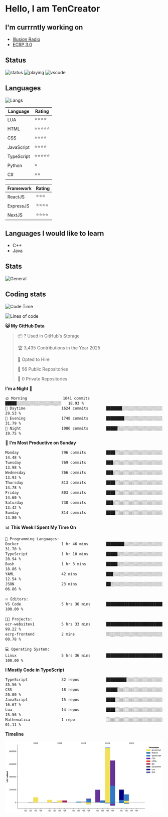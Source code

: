 # Hello, I am TenCreator

## I'm currrntly working on
- [Illusion Radio](https://illusionradio.co.uk/)
- [ECRP 3.0](http://github.com/Emerald-Coast-Roleplay/)

## Status
![status](https://api.statusbadges.me/badge/status/518334475038359555?simple=true&style=for-the-badge)
![playing](https://api.statusbadges.me/badge/playing/518334475038359555?style=for-the-badge)
![vscode](https://api.statusbadges.me/badge/vscode/518334475038359555?style=for-the-badge)

## Languages
![Langs](https://github-readme-stats.vercel.app/api/top-langs/?username=tencreator&layout=compact&theme=radical)


|Language|Rating|
|--------|------|
|LUA|⭐️⭐️⭐️⭐️|
|HTML|⭐️⭐️⭐️⭐️⭐️|
|CSS|⭐️⭐️⭐️⭐️|
|JavaScript|⭐️⭐️⭐️⭐️|
|TypeScript|⭐️⭐️⭐️⭐️⭐️|
|Python|⭐️|
|C#|⭐️⭐️ |

|Framework|Rating|
|--------|------|
|ReactJS|⭐️⭐️⭐|
|ExpressJS|⭐️⭐️⭐️⭐️|
|NextJS|⭐️⭐️⭐⭐️|

## Languages I would like to learn
- C++
- Java

## Stats
![General](https://github-readme-stats.vercel.app/api?username=tencreator&show_icons=true&theme=radical)

## Coding stats

<!--START_SECTION:waka-->
![Code Time](http://img.shields.io/badge/Code%20Time-617%20hrs%2041%20mins-blue)

![Lines of code](https://img.shields.io/badge/From%20Hello%20World%20I%27ve%20Written-2.3%20million%20lines%20of%20code-blue)

**🐱 My GitHub Data** 

> 📦 ? Used in GitHub's Storage 
 > 
> 🏆 3,435 Contributions in the Year 2025
 > 
> 💼 Opted to Hire
 > 
> 📜 56 Public Repositories 
 > 
> 🔑 0 Private Repositories 
 > 
**I'm a Night 🦉** 

```text
🌞 Morning                1041 commits        █████░░░░░░░░░░░░░░░░░░░░   18.93 % 
🌆 Daytime                1624 commits        ███████░░░░░░░░░░░░░░░░░░   29.53 % 
🌃 Evening                1748 commits        ████████░░░░░░░░░░░░░░░░░   31.79 % 
🌙 Night                  1086 commits        █████░░░░░░░░░░░░░░░░░░░░   19.75 % 
```
📅 **I'm Most Productive on Sunday** 

```text
Monday                   796 commits         ████░░░░░░░░░░░░░░░░░░░░░   14.48 % 
Tuesday                  769 commits         ███░░░░░░░░░░░░░░░░░░░░░░   13.98 % 
Wednesday                766 commits         ███░░░░░░░░░░░░░░░░░░░░░░   13.93 % 
Thursday                 813 commits         ████░░░░░░░░░░░░░░░░░░░░░   14.78 % 
Friday                   803 commits         ████░░░░░░░░░░░░░░░░░░░░░   14.60 % 
Saturday                 738 commits         ███░░░░░░░░░░░░░░░░░░░░░░   13.42 % 
Sunday                   814 commits         ████░░░░░░░░░░░░░░░░░░░░░   14.80 % 
```


📊 **This Week I Spent My Time On** 

```text
💬 Programming Languages: 
Docker                   1 hr 46 mins        ████████░░░░░░░░░░░░░░░░░   31.70 % 
TypeScript               1 hr 10 mins        █████░░░░░░░░░░░░░░░░░░░░   20.94 % 
Bash                     1 hr 3 mins         █████░░░░░░░░░░░░░░░░░░░░   18.86 % 
YAML                     42 mins             ███░░░░░░░░░░░░░░░░░░░░░░   12.54 % 
JSON                     23 mins             ██░░░░░░░░░░░░░░░░░░░░░░░   06.86 % 

🔥 Editors: 
VS Code                  5 hrs 36 mins       █████████████████████████   100.00 % 

🐱‍💻 Projects: 
ecr-websitev1            5 hrs 33 mins       █████████████████████████   99.22 % 
ecrp-frontend            2 mins              ░░░░░░░░░░░░░░░░░░░░░░░░░   00.78 % 

💻 Operating System: 
Linux                    5 hrs 36 mins       █████████████████████████   100.00 % 
```

**I Mostly Code in TypeScript** 

```text
TypeScript               32 repos            █████████░░░░░░░░░░░░░░░░   35.56 % 
CSS                      18 repos            █████░░░░░░░░░░░░░░░░░░░░   20.00 % 
JavaScript               15 repos            ████░░░░░░░░░░░░░░░░░░░░░   16.67 % 
Lua                      14 repos            ████░░░░░░░░░░░░░░░░░░░░░   15.56 % 
Mathematica              1 repo              ░░░░░░░░░░░░░░░░░░░░░░░░░   01.11 % 
```



**Timeline**

![Lines of Code chart](https://raw.githubusercontent.com/tencreator/tencreator/main/assets/bar_graph.png)


<!--END_SECTION:waka-->
